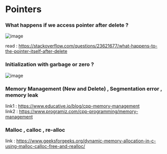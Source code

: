 # Pointers

### What happens if we access pointer after delete ?
![image](https://user-images.githubusercontent.com/42178214/194705207-8349ee23-8f97-463a-97a2-c1538e61ad04.png)

read : https://stackoverflow.com/questions/23621677/what-happens-to-the-pointer-itself-after-delete


### Initialization with garbage or zero ?
![image](https://user-images.githubusercontent.com/42178214/194705220-f4f0e69a-26bc-4232-a48c-d2fc9d63520f.png)

### Memory Management (New and Delete) , Segmentation error , memory leak
link1 : https://www.educative.io/blog/cpp-memory-management
<br/>
link2 : https://www.programiz.com/cpp-programming/memory-management

### Malloc , calloc , re-alloc
link : https://www.geeksforgeeks.org/dynamic-memory-allocation-in-c-using-malloc-calloc-free-and-realloc/
